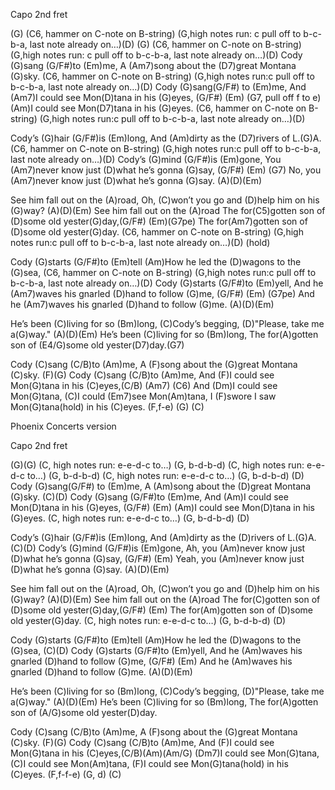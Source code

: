 Capo 2nd fret

(G) (C6, hammer on C-note on B-string) (G,high notes run:
c pull off to b-c-b-a, last note already on…)(D) 
(G) (C6, hammer on C-note on B-string) (G,high notes run:
c pull off to b-c-b-a, last note already on…)(D) 
Cody (G)sang (G/F#)to (Em)me,
A (Am7)song about the (D7)great Montana (G)sky. (C6, hammer on C-note on B-string) (G,high notes run:c pull off to b-c-b-a, last note already on…)(D) 
Cody (G)sang(G/F#) to (Em)me,
And (Am7)I could see Mon(D)tana in his (G)eyes, (G/F#) (Em)
(G7, pull off f to e)
(Am)I could see Mon(D7)tana in his (G)eyes. (C6, hammer on C-note on B-string) 
(G,high notes run:c pull off to b-c-b-a, last note already on…)(D) 

Cody’s (G)hair (G/F#)is (Em)long,
And (Am)dirty as the (D7)rivers of L.(G)A. (C6, hammer on C-note on B-string) 
(G,high notes run:c pull off to b-c-b-a, last note already on…)(D) 
Cody’s (G)mind (G/F#)is (Em)gone,
You (Am7)never know just (D)what he’s gonna (G)say, (G/F#) (Em) (G7)
No, you (Am7)never know just (D)what he’s gonna (G)say. (A)(D)(Em)

See him fall out on the (A)road,
Oh, (C)won’t you go and (D)help him on his (G)way? (A)(D)(Em)
See him fall out on the (A)road
The for(C5)gotten son of (D)some old yester(G)day,(G/F#) (Em)(G7pe)
The for(Am7)gotten son of (D)some old yester(G)day. (C6, hammer on C-note on B-string) 
(G,high notes run:c pull off to b-c-b-a, last note already on…)(D) (hold)

Cody (G)starts (G/F#)to (Em)tell
(Am)How he led the (D)wagons to the (G)sea, (C6, hammer on C-note on B-string) 
(G,high notes run:c pull off to b-c-b-a, last note already on…)(D) 
Cody (G)starts (G/F#)to (Em)yell,
And he (Am7)waves his gnarled (D)hand to follow (G)me, (G/F#) (Em) (G7pe)
And he (Am7)waves his gnarled (D)hand to follow (G)me. (A)(D)(Em)

He’s been (C)living for so (Bm)long,
(C)Cody’s begging, (D)"Please, take me a(G)way." (A)(D)(Em)
He’s been (C)living for so (Bm)long,
The for(A)gotten son of (E4/G)some old yester(D7)day.(G7)

Cody (C)sang (C/B)to (Am)me,
A (F)song about the (G)great Montana (C)sky. (F)(G)
Cody (C)sang (C/B)to (Am)me,
And (F)I could see Mon(G)tana in his (C)eyes,(C/B) (Am7) (C6)
And (Dm)I could see Mon(G)tana,
(C)I could (Em7)see Mon(Am)tana,
I (F)swore I saw Mon(G)tana(hold)  in his (C)eyes. (F,f-e) (G) (C)


Phoenix Concerts version

Capo 2nd fret

(G)(G) (C, high notes run: e-e-d-c to…) (G, b-d-b-d) 
(C, high notes run: e-e-d-c to…) (G, b-d-b-d) 
(C, high notes run: e-e-d-c to…) (G, b-d-b-d) (D)
Cody (G)sang(G/F#) to (Em)me,
A (Am)song about the (D)great Montana (G)sky. (C)(D)
Cody (G)sang (G/F#)to (Em)me,
And (Am)I could see Mon(D)tana in his (G)eyes, (G/F#) (Em)
(Am)I could see Mon(D)tana in his (G)eyes.
(C, high notes run: e-e-d-c to…) (G, b-d-b-d) (D)

Cody’s (G)hair (G/F#)is (Em)long,
And (Am)dirty as the (D)rivers of L.(G)A. (C)(D)
Cody’s (G)mind (G/F#)is (Em)gone,
Ah, you (Am)never know just (D)what he’s gonna (G)say, (G/F#) (Em)
Yeah, you (Am)never know just (D)what he’s gonna (G)say. (A)(D)(Em)

See him fall out on the (A)road,
Oh, (C)won’t you go and (D)help him on his (G)way? (A)(D)(Em)
See him fall out on the (A)road
The for(C)gotten son of (D)some old yester(G)day,(G/F#) (Em)
The for(Am)gotten son of (D)some old yester(G)day.
(C, high notes run: e-e-d-c to…) (G, b-d-b-d) (D)

Cody (G)starts (G/F#)to (Em)tell
(Am)How he led the (D)wagons to the (G)sea, (C)(D)
Cody (G)starts (G/F#)to (Em)yell,
And he (Am)waves his gnarled (D)hand to follow (G)me, (G/F#) (Em)
And he (Am)waves his gnarled (D)hand to follow (G)me. (A)(D)(Em)

He’s been (C)living for so (Bm)long,
(C)Cody’s begging, (D)"Please, take me a(G)way." (A)(D)(Em)
He’s been (C)living for so (Bm)long,
The for(A)gotten son of (A/G)some old yester(D)day.

Cody (C)sang (C/B)to (Am)me,
A (F)song about the (G)great Montana (C)sky. (F)(G)
Cody (C)sang (C/B)to (Am)me,
And (F)I could see Mon(G)tana in his (C)eyes,(C/B)(Am)(Am/G)
(Dm7)I could see Mon(G)tana,
(C)I could see Mon(Am)tana,
(F)I could see Mon(G)tana(hold)  in his (C)eyes. (F,f-f-e) (G, d) (C)
